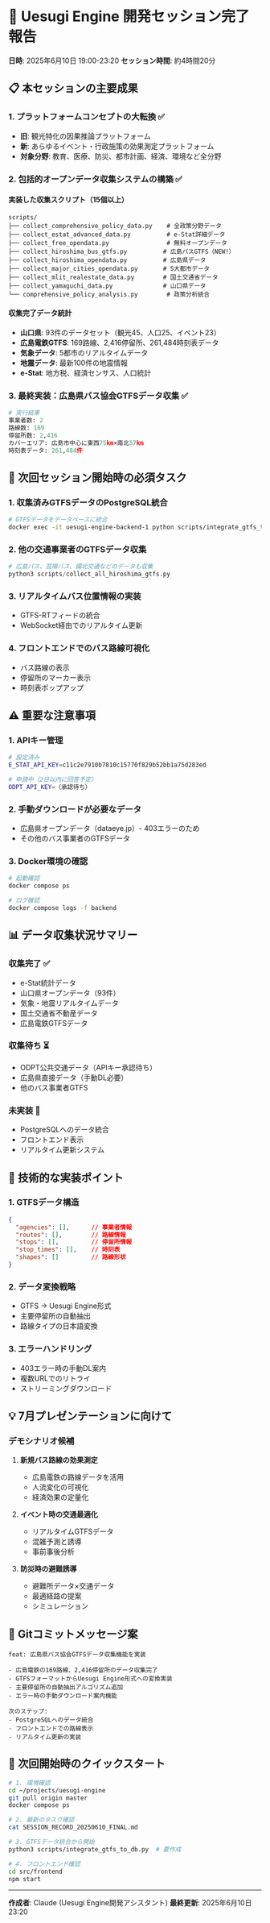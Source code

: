 # 🚀 Uesugi Engine 開発セッション完了報告
**日時**: 2025年6月10日 19:00-23:20
**セッション時間**: 約4時間20分

## 📋 本セッションの主要成果

### 1. プラットフォームコンセプトの大転換 ✅
- **旧**: 観光特化の因果推論プラットフォーム
- **新**: あらゆるイベント・行政施策の効果測定プラットフォーム
- **対象分野**: 教育、医療、防災、都市計画、経済、環境など全分野

### 2. 包括的オープンデータ収集システムの構築 ✅

#### 実装した収集スクリプト（15個以上）
```
scripts/
├── collect_comprehensive_policy_data.py    # 全政策分野データ
├── collect_estat_advanced_data.py          # e-Stat詳細データ
├── collect_free_opendata.py                # 無料オープンデータ
├── collect_hiroshima_bus_gtfs.py          # 広島バスGTFS（NEW!）
├── collect_hiroshima_opendata.py          # 広島県データ
├── collect_major_cities_opendata.py       # 5大都市データ
├── collect_mlit_realestate_data.py        # 国土交通省データ
├── collect_yamaguchi_data.py              # 山口県データ
└── comprehensive_policy_analysis.py        # 政策分析統合
```

#### 収集完了データ統計
- **山口県**: 93件のデータセット（観光45、人口25、イベント23）
- **広島電鉄GTFS**: 169路線、2,416停留所、261,484時刻表データ
- **気象データ**: 5都市のリアルタイムデータ
- **地震データ**: 最新100件の地震情報
- **e-Stat**: 地方税、経済センサス、人口統計

### 3. 最終実装：広島県バス協会GTFSデータ収集 ✅
```python
# 実行結果
事業者数: 2
路線数: 169
停留所数: 2,416
カバーエリア: 広島市中心に東西75km×南北57km
時刻表データ: 261,484件
```

## 🎯 次回セッション開始時の必須タスク

### 1. 収集済みGTFSデータのPostgreSQL統合
```bash
# GTFSデータをデータベースに統合
docker exec -it uesugi-engine-backend-1 python scripts/integrate_gtfs_to_db.py
```

### 2. 他の交通事業者のGTFSデータ収集
```python
# 広島バス、芸陽バス、備北交通などのデータも収集
python3 scripts/collect_all_hiroshima_gtfs.py
```

### 3. リアルタイムバス位置情報の実装
- GTFS-RTフィードの統合
- WebSocket経由でのリアルタイム更新

### 4. フロントエンドでのバス路線可視化
- バス路線の表示
- 停留所のマーカー表示
- 時刻表ポップアップ

## ⚠️ 重要な注意事項

### 1. APIキー管理
```bash
# 設定済み
E_STAT_API_KEY=c11c2e7910b7810c15770f829b52bb1a75d283ed

# 申請中（2日以内に回答予定）
ODPT_API_KEY=（承認待ち）
```

### 2. 手動ダウンロードが必要なデータ
- 広島県オープンデータ（dataeye.jp）- 403エラーのため
- その他のバス事業者のGTFSデータ

### 3. Docker環境の確認
```bash
# 起動確認
docker compose ps

# ログ確認
docker compose logs -f backend
```

## 📊 データ収集状況サマリー

### 収集完了 ✅
- e-Stat統計データ
- 山口県オープンデータ（93件）
- 気象・地震リアルタイムデータ
- 国土交通省不動産データ
- 広島電鉄GTFSデータ

### 収集待ち ⏳
- ODPT公共交通データ（APIキー承認待ち）
- 広島県直接データ（手動DL必要）
- 他のバス事業者GTFS

### 未実装 📝
- PostgreSQLへのデータ統合
- フロントエンド表示
- リアルタイム更新システム

## 🔧 技術的な実装ポイント

### 1. GTFSデータ構造
```json
{
  "agencies": [],      // 事業者情報
  "routes": [],        // 路線情報
  "stops": [],         // 停留所情報
  "stop_times": [],    // 時刻表
  "shapes": []         // 路線形状
}
```

### 2. データ変換戦略
- GTFS → Uesugi Engine形式
- 主要停留所の自動抽出
- 路線タイプの日本語変換

### 3. エラーハンドリング
- 403エラー時の手動DL案内
- 複数URLでのリトライ
- ストリーミングダウンロード

## 💡 7月プレゼンテーションに向けて

### デモシナリオ候補
1. **新規バス路線の効果測定**
   - 広島電鉄の路線データを活用
   - 人流変化の可視化
   - 経済効果の定量化

2. **イベント時の交通最適化**
   - リアルタイムGTFSデータ
   - 混雑予測と誘導
   - 事前事後分析

3. **防災時の避難誘導**
   - 避難所データ×交通データ
   - 最適経路の提案
   - シミュレーション

## 📝 Gitコミットメッセージ案

```
feat: 広島県バス協会GTFSデータ収集機能を実装

- 広島電鉄の169路線、2,416停留所のデータ収集完了
- GTFSフォーマットからUesugi Engine形式への変換実装
- 主要停留所の自動抽出アルゴリズム追加
- エラー時の手動ダウンロード案内機能

次のステップ:
- PostgreSQLへのデータ統合
- フロントエンドでの路線表示
- リアルタイム更新の実装
```

## 🚦 次回開始時のクイックスタート

```bash
# 1. 環境確認
cd ~/projects/uesugi-engine
git pull origin master
docker compose ps

# 2. 最新のタスク確認
cat SESSION_RECORD_20250610_FINAL.md

# 3. GTFSデータ統合から開始
python3 scripts/integrate_gtfs_to_db.py  # 要作成

# 4. フロントエンド確認
cd src/frontend
npm start
```

---

**作成者**: Claude (Uesugi Engine開発アシスタント)
**最終更新**: 2025年6月10日 23:20